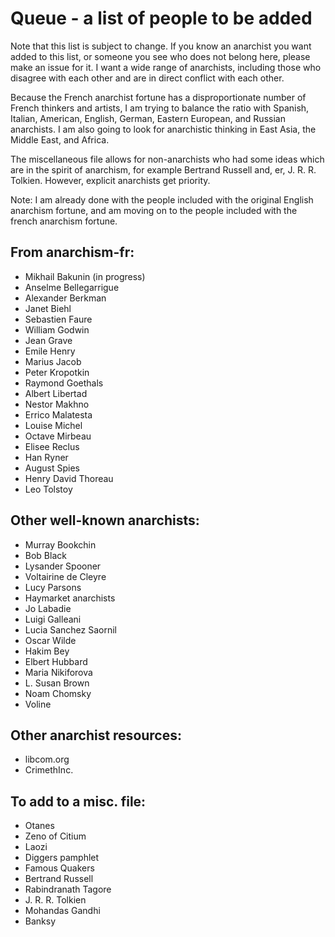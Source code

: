 Queue - a list of people to be added
====================================
Note that this list is subject to change. If you know an anarchist you want added to this list, or someone you see who does not belong here, please make an issue for it. I want a wide range of anarchists, including those who disagree with each other and are in direct conflict with each other.

Because the French anarchist fortune has a disproportionate number of French thinkers and artists, I am trying to balance the ratio with Spanish, Italian, American, English, German, Eastern European, and Russian anarchists. I am also going to look for anarchistic thinking in East Asia, the Middle East, and Africa.

The miscellaneous file allows for non-anarchists who had some ideas which are in the spirit of anarchism, for example Bertrand Russell and, er, J. R. R. Tolkien. However, explicit anarchists get priority.

Note: I am already done with the people included with the original English anarchism fortune, and am moving on to the people included with the french anarchism fortune.

From anarchism-fr:
------------------
- Mikhail Bakunin (in progress)
- Anselme Bellegarrigue
- Alexander Berkman
- Janet Biehl
- Sebastien Faure
- William Godwin
- Jean Grave
- Emile Henry
- Marius Jacob
- Peter Kropotkin
- Raymond Goethals
- Albert Libertad
- Nestor Makhno
- Errico Malatesta
- Louise Michel
- Octave Mirbeau
- Elisee Reclus
- Han Ryner
- August Spies
- Henry David Thoreau
- Leo Tolstoy

Other well-known anarchists:
----------------------------
- Murray Bookchin
- Bob Black
- Lysander Spooner
- Voltairine de Cleyre
- Lucy Parsons
- Haymarket anarchists
- Jo Labadie
- Luigi Galleani
- Lucia Sanchez Saornil
- Oscar Wilde
- Hakim Bey
- Elbert Hubbard
- Maria Nikiforova
- L. Susan Brown
- Noam Chomsky
- Voline

Other anarchist resources:
--------------------------
- libcom.org
- CrimethInc.

To add to a misc. file:
-----------------------
- Otanes
- Zeno of Citium
- Laozi
- Diggers pamphlet
- Famous Quakers
- Bertrand Russell
- Rabindranath Tagore
- J. R. R. Tolkien
- Mohandas Gandhi
- Banksy

